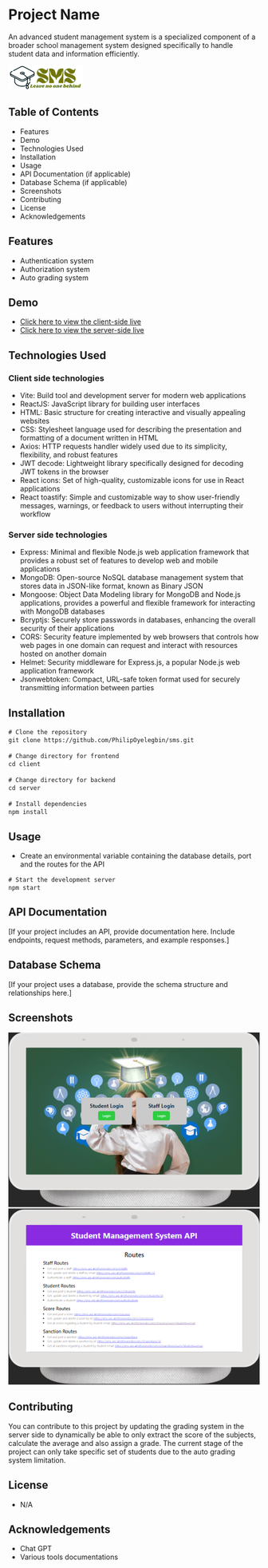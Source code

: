 # Project Name
An advanced student management system is a specialized component of a broader school management system designed specifically to handle student data and information efficiently.

![logo](client/src/assets/sms.png)
## Table of Contents
- Features
- Demo
- Technologies Used
- Installation
- Usage
- API Documentation (if applicable)
- Database Schema (if applicable)
- Screenshots
- Contributing
- License
- Acknowledgements

## Features
- Authentication system
- Authorization system
- Auto grading system

## Demo
- [Click here to view the client-side live](https://studentsmanagementsystem.netlify.app)
- [Click here to view the server-side live](https://sms-api-4mzf.onrender.com)

## Technologies Used
### Client side technologies
- Vite: Build tool and development server for modern web applications
- ReactJS: JavaScript library for building user interfaces
- HTML: Basic structure for creating interactive and visually appealing websites
- CSS: Stylesheet language used for describing the presentation and formatting of a document written in HTML
- Axios: HTTP requests handler widely used due to its simplicity, flexibility, and robust features
- JWT decode: Lightweight library specifically designed for decoding JWT tokens in the browser
- React icons: Set of high-quality, customizable icons for use in React applications
- React toastify: Simple and customizable way to show user-friendly messages, warnings, or feedback to users without interrupting their workflow

### Server side technologies
- Express: Minimal and flexible Node.js web application framework that provides a robust set of features to develop web and mobile applications
- MongoDB: Open-source NoSQL database management system that stores data in JSON-like format, known as Binary JSON
- Mongoose: Object Data Modeling library for MongoDB and Node.js applications, provides a powerful and flexible framework for interacting with MongoDB databases
- Bcryptjs: Securely store passwords in databases, enhancing the overall security of their applications
- CORS: Security feature implemented by web browsers that controls how web pages in one domain can request and interact with resources hosted on another domain
- Helmet: Security middleware for Express.js, a popular Node.js web application framework
- Jsonwebtoken: Compact, URL-safe token format used for securely transmitting information between parties

## Installation
```
# Clone the repository
git clone https://github.com/PhilipOyelegbin/sms.git

# Change directory for frontend
cd client

# Change directory for backend
cd server

# Install dependencies
npm install
```

## Usage
- Create an environmental variable containing the database details, port and the routes for the API
```
# Start the development server
npm start
```

## API Documentation
[If your project includes an API, provide documentation here. Include endpoints, request methods, parameters, and example responses.]

## Database Schema
[If your project uses a database, provide the schema structure and relationships here.]

## Screenshots
![frontend preview](sms-preview.png)
![backend preview](sms-api-preview.png)

## Contributing
You can contribute to this project by updating the grading system in the server side to dynamically be able to only extract the score of the subjects, calculate the average and also assign a grade. The current stage of the project can only take specific set of students due to the auto grading system limitation.

## License
- N/A

## Acknowledgements
- Chat GPT
- Various tools documentations